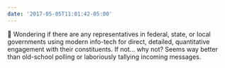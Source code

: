 ```yaml
---
date: '2017-05-05T11:01:42-05:00'
---
```

🤔 Wondering if there are any representatives in federal, state, or local governments using modern info-tech for direct, detailed, quantitative engagement with their constituents. If not… why not? Seems way better than old-school polling or laboriously tallying incoming messages.
